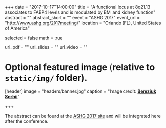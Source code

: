 +++
date = "2017-10-17T14:00:00"
title = "A functional locus at 8q21.13 associates to FABP4 levels and is modulated by BMI and kidney function"
abstract = ""
abstract_short = ""
event = "ASHG 2017"
event_url = "http://www.ashg.org/2017meeting/"
location = "Orlando (FL), United States of America"

selected = false
math = true

url_pdf = ""
url_slides = ""
url_video = ""

# Optional featured image (relative to `static/img/` folder).
[header]
image = "headers/banner.jpg"
caption = "Image credit: [**Bereziuk Serhii**](https://www.shutterstock.com/g/bereziuk%20serhii)"

+++

The abstract can be found at the [ASHG 2017 site](http://www.ashg.org/2017meeting/) and will be integrated here after the conference. 
